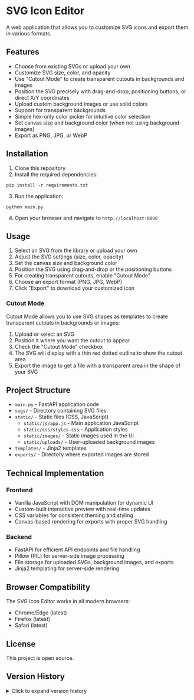 # SVG Icon Editor

A web application that allows you to customize SVG icons and export them in various formats.

## Features

- Choose from existing SVGs or upload your own
- Customize SVG size, color, and opacity
- Use "Cutout Mode" to create transparent cutouts in backgrounds and images
- Position the SVG precisely with drag-and-drop, positioning buttons, or direct X/Y coordinates
- Upload custom background images or use solid colors
- Support for transparent backgrounds
- Simple hex-only color picker for intuitive color selection
- Set canvas size and background color (when not using background images)
- Export as PNG, JPG, or WebP

## Installation

1. Clone this repository
2. Install the required dependencies:

```
pip install -r requirements.txt
```

3. Run the application:

```
python main.py
```

4. Open your browser and navigate to `http://localhost:8000`

## Usage

1. Select an SVG from the library or upload your own
2. Adjust the SVG settings (size, color, opacity)
3. Set the canvas size and background color
4. Position the SVG using drag-and-drop or the positioning buttons
5. For creating transparent cutouts, enable "Cutout Mode"
6. Choose an export format (PNG, JPG, WebP)
7. Click "Export" to download your customized icon

### Cutout Mode

Cutout Mode allows you to use SVG shapes as templates to create transparent cutouts in backgrounds or images:

1. Upload or select an SVG
2. Position it where you want the cutout to appear
3. Check the "Cutout Mode" checkbox
4. The SVG will display with a thin red dotted outline to show the cutout area
5. Export the image to get a file with a transparent area in the shape of your SVG

## Project Structure

- `main.py` - FastAPI application code
- `svgs/` - Directory containing SVG files
- `static/` - Static files (CSS, JavaScript)
  - `static/js/app.js` - Main application JavaScript
  - `static/css/styles.css` - Application styles
  - `static/images/` - Static images used in the UI
  - `static/uploads/` - User-uploaded background images
- `templates/` - Jinja2 templates
- `exports/` - Directory where exported images are stored

## Technical Implementation

### Frontend

- Vanilla JavaScript with DOM manipulation for dynamic UI
- Custom-built interactive preview with real-time updates
- CSS variables for consistent theming and styling
- Canvas-based rendering for exports with proper SVG handling

### Backend

- FastAPI for efficient API endpoints and file handling
- Pillow (PIL) for server-side image processing
- File storage for uploaded SVGs, background images, and exports
- Jinja2 templating for server-side rendering

## Browser Compatibility

The SVG Icon Editor works in all modern browsers:

- Chrome/Edge (latest)
- Firefox (latest)
- Safari (latest)

## License

This project is open source.

## Version History

<details>
<summary>Click to expand version history</summary>

- v1.9.2 - Reduced SVG outline thickness in cutout mode for more precise editing
- v1.9.1 - Simplified color picker to use hex colors only for a cleaner interface
- v1.9.0 - Enhanced CSS for custom color inputs with better visibility and spacing
- v1.8.8 - Increased SVG shape outline visibility with thicker strokes in cutout mode
- v1.8.4 - Improved cutout mode export with 100% transparent shapes
- v1.8.3 - Enhanced cutout mode with visual indicators showing the outline of SVG shapes
- v1.8.2 - Fixed export functionality with proper background handling
- v1.8.1 - Enhanced error handling and logging for export feature
- v1.8.0 - Added support for WebP export format
- v1.7.5 - Improved mobile responsiveness for better usability on small screens
- v1.7.0 - Added custom hex color input for precise color selection
- v1.6.0 - Added support for background images with auto-sizing
- v1.5.0 - Added detailed positioning controls with numerical inputs
- v1.4.5 - Guaranteed 100% transparency in cutouts by removing all color traces
- v1.4.4 - Simplified cutout mode with better contrast and 100% transparency in exports
- v1.4.3 - Enhanced cutout mode with stronger dimming effect and prominent red outline
- v1.4.2 - Removed all color tinting from cutout mode to ensure fully transparent cutouts
- v1.4.1 - Added dimmed SVG preview appearance in cutout mode for better visual feedback
- v1.4.0 - Fixed cutout mode to create fully transparent cutouts with no semi-transparency
- v1.3.9 - Refined cutout mode visual indicators with smaller dots for cleaner appearance
- v1.3.8 - Improved cutout mode visual indicators to follow actual SVG shape instead of rectangular outline
- v1.3.7 - Added visual red outline indicators for Cutout Mode in the live preview
- v1.3.6 - Enforced strict 20% default size for all SVGs in all scenarios
- v1.3.5 - Fixed SVG selection to always use 20% default size for consistent user experience
- v1.3.4 - Fixed Cutout Mode to properly show transparent holes in the live preview
- v1.3.3 - Fixed uploaded SVGs to use the correct 20% default size
- v1.3.2 - Improved visual feedback for Cutout Mode and fixed transparent background with images
- v1.3.1 - Fixed Cutout Mode to properly create transparent holes in the background
- v1.3.0 - Added Cutout Mode to create transparent cutouts in backgrounds
- v1.2.3 - Synchronized default SVG size in UI with code (20% of canvas size)
- v1.2.2 - Changed default SVG size to 20% of canvas size
- v1.2.1 - Fixed transparency handling in uploaded PNG images
- v1.2.0 - Changed SVG size to be relative to canvas size (100% = full canvas size)
- v1.1.9 - Changed SVG size maximum to 100% (representing same size as background)
- v1.1.8 - Added support for decimal SVG sizes for more precise resizing
- v1.1.7 - Fixed background image not appearing in exported files
- v1.1.6 - Added position preservation when switching between SVGs
- v1.1.5 - Fixed background image upload functionality
- v1.1.4 - Repositioned buttons for better usability and added .gitignore
- v1.1.3 - Added X/Y position inputs and background image upload functionality
- v1.1.2 - Added horizontal and vertical centering buttons for more precise positioning
- v1.1.1 - Changed opacity control to use percentage (0-100%) for more intuitive editing
- v1.1.0 - Added numeric input for opacity and improved slider responsiveness with real-time updates
- v1.0.9 - Fixed SVG rendering in exported images to prevent cropping and ensure proper centering
- v1.0.8 - Simplified export process to directly download with a single click
- v1.0.7 - Fixed canvas scaling issue for large SVGs and canvas sizes
- v1.0.6 - Increased maximum SVG size from 200% to 500%
- v1.0.5 - Improved export/download workflow with clear instructions
- v1.0.4 - Fixed export format issue to correctly output PNG with transparency
- v1.0.3 - Fixed image export functionality with transparent backgrounds and SVG rendering
- v1.0.2 - Replaced separate width/height inputs with aspect-ratio preserving size slider
- v1.0.1 - Improved responsiveness with dynamic sizing for zoom support
- v1.0.0 - Initial release
</details>
